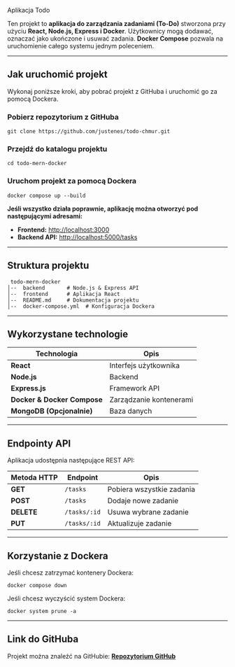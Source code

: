 Aplikacja Todo

Ten projekt to **aplikacja do zarządzania zadaniami (To-Do)** stworzona przy użyciu **React, Node.js, Express i Docker**.
Użytkownicy mogą dodawać, oznaczać jako ukończone i usuwać zadania. **Docker Compose** pozwala na uruchomienie całego systemu jednym poleceniem.

---

## Jak uruchomić projekt

Wykonaj poniższe kroki, aby pobrać projekt z GitHuba i uruchomić go za pomocą Dockera.

### Pobierz repozytorium z GitHuba
```
git clone https://github.com/justenes/todo-chmur.git
```


### Przejdź do katalogu projektu
```
cd todo-mern-docker
```

### Uruchom projekt za pomocą Dockera
```
docker compose up --build
```

**Jeśli wszystko działa poprawnie, aplikację można otworzyć pod następującymi adresami:**
- **Frontend:**  [http://localhost:3000](http://localhost:3000)
- **Backend API:**  [http://localhost:5000/tasks](http://localhost:5000/tasks)

---

##  Struktura projektu
```
 todo-mern-docker
│--  backend       # Node.js & Express API
│--  frontend      # Aplikacja React
│--  README.md     # Dokumentacja projektu
│--  docker-compose.yml  # Konfiguracja Dockera
```

---

##  Wykorzystane technologie

| Technologia  | Opis |
|--------------|------|
| **React** | Interfejs użytkownika |
| **Node.js** | Backend |
| **Express.js** | Framework API |
| **Docker & Docker Compose** | Zarządzanie kontenerami |
| **MongoDB (Opcjonalnie)** | Baza danych |

---

##  Endpointy API
Aplikacja udostępnia następujące REST API:

| Metoda HTTP | Endpoint | Opis |
|-------------|---------|------|
| **GET**    | `/tasks` | Pobiera wszystkie zadania |
| **POST**   | `/tasks` | Dodaje nowe zadanie |
| **DELETE** | `/tasks/:id` | Usuwa wybrane zadanie |
| **PUT**    | `/tasks/:id` | Aktualizuje zadanie |

---

##  Korzystanie z Dockera

Jeśli chcesz zatrzymać kontenery Dockera:
```
docker compose down
```

Jeśli chcesz wyczyścić system Dockera:
```
docker system prune -a
```

---

##  Link do GitHuba
Projekt można znaleźć na GitHubie:
 **[Repozytorium GitHub](https://github.com/justenes/todo-chmur)**



